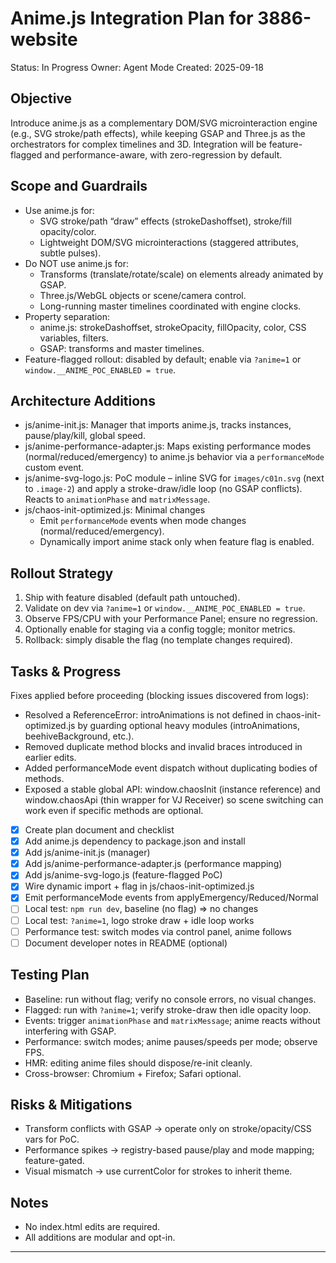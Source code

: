 # Anime.js Integration Plan for 3886-website

Status: In Progress
Owner: Agent Mode
Created: 2025-09-18

## Objective
Introduce anime.js as a complementary DOM/SVG microinteraction engine (e.g., SVG stroke/path effects), while keeping GSAP and Three.js as the orchestrators for complex timelines and 3D. Integration will be feature-flagged and performance-aware, with zero-regression by default.

## Scope and Guardrails
- Use anime.js for:
  - SVG stroke/path “draw” effects (strokeDashoffset), stroke/fill opacity/color.
  - Lightweight DOM/SVG microinteractions (staggered attributes, subtle pulses).
- Do NOT use anime.js for:
  - Transforms (translate/rotate/scale) on elements already animated by GSAP.
  - Three.js/WebGL objects or scene/camera control.
  - Long-running master timelines coordinated with engine clocks.
- Property separation:
  - anime.js: strokeDashoffset, strokeOpacity, fillOpacity, color, CSS variables, filters.
  - GSAP: transforms and master timelines.
- Feature-flagged rollout: disabled by default; enable via `?anime=1` or `window.__ANIME_POC_ENABLED = true`.

## Architecture Additions
- js/anime-init.js: Manager that imports anime.js, tracks instances, pause/play/kill, global speed.
- js/anime-performance-adapter.js: Maps existing performance modes (normal/reduced/emergency) to anime.js behavior via a `performanceMode` custom event.
- js/anime-svg-logo.js: PoC module – inline SVG for `images/c01n.svg` (next to `.image-2`) and apply a stroke-draw/idle loop (no GSAP conflicts). Reacts to `animationPhase` and `matrixMessage`.
- js/chaos-init-optimized.js: Minimal changes
  - Emit `performanceMode` events when mode changes (normal/reduced/emergency).
  - Dynamically import anime stack only when feature flag is enabled.

## Rollout Strategy
1) Ship with feature disabled (default path untouched).
2) Validate on dev via `?anime=1` or `window.__ANIME_POC_ENABLED = true`.
3) Observe FPS/CPU with your Performance Panel; ensure no regression.
4) Optionally enable for staging via a config toggle; monitor metrics.
5) Rollback: simply disable the flag (no template changes required).

## Tasks & Progress

Fixes applied before proceeding (blocking issues discovered from logs):
- Resolved a ReferenceError: introAnimations is not defined in chaos-init-optimized.js by guarding optional heavy modules (introAnimations, beehiveBackground, etc.).
- Removed duplicate method blocks and invalid braces introduced in earlier edits.
- Added performanceMode event dispatch without duplicating bodies of methods.
- Exposed a stable global API: window.chaosInit (instance reference) and window.chaosApi (thin wrapper for VJ Receiver) so scene switching can work even if specific methods are optional.
- [x] Create plan document and checklist
- [x] Add anime.js dependency to package.json and install
- [x] Add js/anime-init.js (manager)
- [x] Add js/anime-performance-adapter.js (performance mapping)
- [x] Add js/anime-svg-logo.js (feature-flagged PoC)
- [x] Wire dynamic import + flag in js/chaos-init-optimized.js
- [x] Emit performanceMode events from applyEmergency/Reduced/Normal
- [ ] Local test: `npm run dev`, baseline (no flag) => no changes
- [ ] Local test: `?anime=1`, logo stroke draw + idle loop works
- [ ] Performance test: switch modes via control panel, anime follows
- [ ] Document developer notes in README (optional)

## Testing Plan
- Baseline: run without flag; verify no console errors, no visual changes.
- Flagged: run with `?anime=1`; verify stroke-draw then idle opacity loop.
- Events: trigger `animationPhase` and `matrixMessage`; anime reacts without interfering with GSAP.
- Performance: switch modes; anime pauses/speeds per mode; observe FPS.
- HMR: editing anime files should dispose/re-init cleanly.
- Cross-browser: Chromium + Firefox; Safari optional.

## Risks & Mitigations
- Transform conflicts with GSAP → operate only on stroke/opacity/CSS vars for PoC.
- Performance spikes → registry-based pause/play and mode mapping; feature-gated.
- Visual mismatch → use currentColor for strokes to inherit theme.

## Notes
- No index.html edits are required.
- All additions are modular and opt-in.

---
